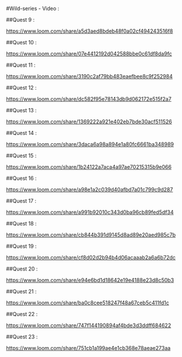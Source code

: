 #Wild-series - Video :

##Quest 9 :

https://www.loom.com/share/a5d3aed8bdeb48f0a02cf494243516f8

##Quest 10 :

https://www.loom.com/share/07e4412192d042588bbe0c61df8da9fc

##Quest 11 :

https://www.loom.com/share/3190c2af79bb483eaefbee8c9f252984

##Quest 12 :

https://www.loom.com/share/dc582f95e78143db9d062172e515f2a7

##Quest 13 :

https://www.loom.com/share/1369222a921e402eb7bde30acf511526

##Quest 14 :

https://www.loom.com/share/3daca6a98a894e1a80fc6661ba348989

##Quest 15 :

https://www.loom.com/share/1b24122a7aca4a97ae70215315b9e066

##Quest 16 :

https://www.loom.com/share/a98e1a2c039d40afbd7a01c799c9d287

##Quest 17 :

https://www.loom.com/share/a991b92010c343d0ba96cb89fed5df34

##Quest 18 :

https://www.loom.com/share/cb844b391d9145d8ad89e20aed985c7b

##Quest 19 :

https://www.loom.com/share/cf8d02d2b94b4d06acaaab2a6a6b72dc

##Quest 20 :

https://www.loom.com/share/e94e6bd1d18642e19e4188e23d8c50b3

##Quest 21 :

https://www.loom.com/share/ba0c8cee518247f48a67ceb5c411fd1c

##Quest 22 :

https://www.loom.com/share/747f144190894af4bde3d3ddff684622

##Quest 23 :

https://www.loom.com/share/751cb1a199ae4e1cb368e78aeae273aa